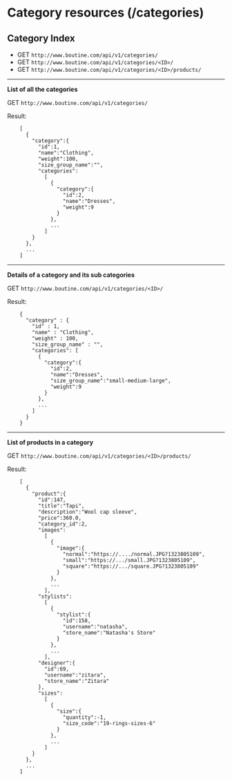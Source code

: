 # Category resources (/categories)

## Category Index
* GET `http://www.boutine.com/api/v1/categories/`
* GET `http://www.boutine.com/api/v1/categories/<ID>/`
* GET `http://www.boutine.com/api/v1/categories/<ID>/products/`

---

**List of all the categories**

GET `http://www.boutine.com/api/v1/categories/`

Result:

        [
          {
            "category":{
              "id":1,
              "name":"Clothing",
              "weight":100,
              "size_group_name":"",
              "categories":
                [
                  {
                    "category":{
                      "id":2,
                      "name":"Dresses",
                      "weight":9
                    }
                  },
                  ...
                ]
            }
          },
          ...
        ]

---

**Details of a category and its sub categories**

GET `http://www.boutine.com/api/v1/categories/<ID>/`

Result:

        {
          "category" : {
            "id" : 1,
            "name" : "Clothing",
            "weight" : 100,
            "size_group_name" : "",
            "categories": [
              {
                "category":{
                  "id":2,
                  "name":"Dresses",
                  "size_group_name":"small-medium-large",
                  "weight":9
                }
              },
              ...
            ]
          }
        }

---

**List of products in a category**

GET `http://www.boutine.com/api/v1/categories/<ID>/products/`

Result:

        [
          {
            "product":{
              "id":147,
              "title":"Tapi",
              "description":"Wool cap sleeve",
              "price":360.0,
              "category_id":2,
              "images":
                [
                  {
                    "image":{
                      "normal":"https://..../normal.JPG?1323805109",
                      "small":"https://.../small.JPG?1323805109",
                      "square":"https://.../square.JPG?1323805109"
                    }
                  },
                  ...
                ],
              "stylists":
                [
                  {
                    "stylist":{
                      "id":158,
                      "username":"natasha",
                      "store_name":"Natasha's Store"
                    }
                  },
                  ...
                ],
              "designer":{
                "id":69,
                "username":"zitara",
                "store_name":"Zitara"
              },
              "sizes":
                [
                  {
                    "size":{
                      "quantity":-1,
                      "size_code":"19-rings-sizes-6"
                    }
                  },
                  ...
                ]
            }
          },
          ...
        ]

